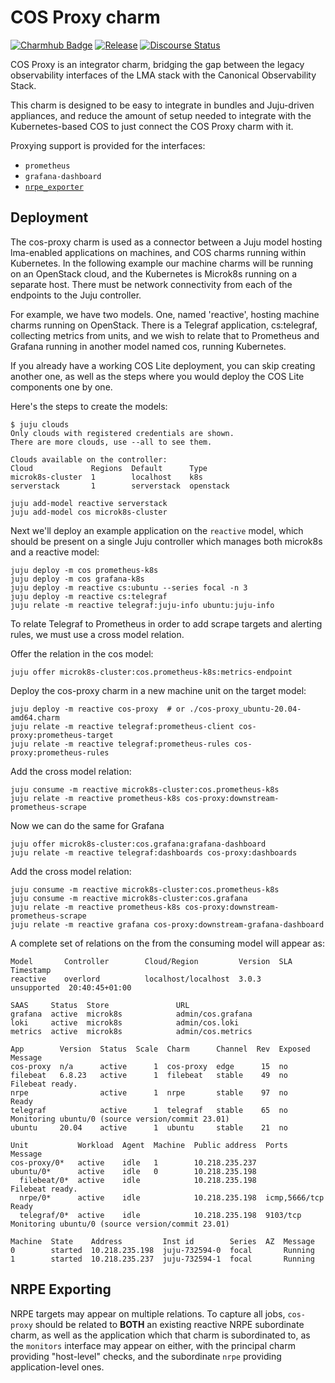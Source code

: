 # COS Proxy charm

[![Charmhub Badge](https://charmhub.io/cos-proxy/badge.svg)](https://charmhub.io/cos-proxy)
[![Release](https://github.com/canonical/cos-proxy-operator/actions/workflows/release.yaml/badge.svg)](https://github.com/canonical/cos-proxy-operator/actions/workflows/release.yaml)
[![Discourse Status](https://img.shields.io/discourse/status?server=https%3A%2F%2Fdiscourse.charmhub.io&style=flat&label=CharmHub%20Discourse)](https://discourse.charmhub.io)

COS Proxy is an integrator charm, bridging the gap between the legacy observability
interfaces of the LMA stack with the Canonical Observability Stack. 

This charm is designed to be easy to integrate in bundles and Juju-driven appliances,
and reduce the amount of setup needed to integrate with the Kubernetes-based COS to
just connect the COS Proxy charm with it.

Proxying support is provided for the interfaces:

* `prometheus`
* `grafana-dashboard`
* [`nrpe_exporter`](https://github.com/canonical/nrpe_exporter)

## Deployment

The cos-proxy charm is used as a connector between a Juju model hosting
lma-enabled applications on machines, and COS charms running within Kubernetes.
In the following example our machine charms will be running on an OpenStack
cloud, and the Kubernetes is Microk8s running on a separate host.  There must be
network connectivity from each of the endpoints to the Juju controller.

For example, we have two models.  One, named 'reactive', hosting machine charms
running on OpenStack.  There is a Telegraf application, cs:telegraf, collecting
metrics from units, and we wish to relate that to Prometheus and Grafana running
in another model named cos, running Kubernetes.

If you already have a working COS Lite deployment, you can skip creating another
one, as well as the steps where you would deploy the COS Lite components one by one.

Here's the steps to create the models:

```
$ juju clouds
Only clouds with registered credentials are shown.
There are more clouds, use --all to see them.

Clouds available on the controller:
Cloud             Regions  Default      Type
microk8s-cluster  1        localhost    k8s
serverstack       1        serverstack  openstack

juju add-model reactive serverstack
juju add-model cos microk8s-cluster
```

Next we'll deploy an example application on the `reactive` model, which should be present
on a single Juju controller which manages both microk8s and a reactive model:

```
juju deploy -m cos prometheus-k8s
juju deploy -m cos grafana-k8s
juju deploy -m reactive cs:ubuntu --series focal -n 3
juju deploy -m reactive cs:telegraf
juju relate -m reactive telegraf:juju-info ubuntu:juju-info
```

To relate Telegraf to Prometheus in order to add scrape targets and alerting
rules, we must use a cross model relation.

Offer the relation in the cos model:

```
juju offer microk8s-cluster:cos.prometheus-k8s:metrics-endpoint
```

Deploy the cos-proxy charm in a new machine unit on the target model:

```
juju deploy -m reactive cos-proxy  # or ./cos-proxy_ubuntu-20.04-amd64.charm
juju relate -m reactive telegraf:prometheus-client cos-proxy:prometheus-target
juju relate -m reactive telegraf:prometheus-rules cos-proxy:prometheus-rules
```

Add the cross model relation:

```
juju consume -m reactive microk8s-cluster:cos.prometheus-k8s
juju relate -m reactive prometheus-k8s cos-proxy:downstream-prometheus-scrape
```

Now we can do the same for Grafana

```
juju offer microk8s-cluster:cos.grafana:grafana-dashboard
juju relate -m reactive telegraf:dashboards cos-proxy:dashboards
```

Add the cross model relation:

```
juju consume -m reactive microk8s-cluster:cos.prometheus-k8s
juju consume -m reactive microk8s-cluster:cos.grafana
juju relate -m reactive prometheus-k8s cos-proxy:downstream-prometheus-scrape
juju relate -m reactive grafana cos-proxy:downstream-grafana-dashboard
```

A complete set of relations on the from the consuming model will appear as:

```
Model       Controller        Cloud/Region         Version  SLA          Timestamp
reactive    overlord          localhost/localhost  3.0.3    unsupported  20:40:45+01:00

SAAS     Status  Store               URL
grafana  active  microk8s            admin/cos.grafana
loki     active  microk8s            admin/cos.loki
metrics  active  microk8s            admin/cos.metrics

App        Version  Status  Scale  Charm      Channel  Rev  Exposed  Message
cos-proxy  n/a      active      1  cos-proxy  edge      15  no       
filebeat   6.8.23   active      1  filebeat   stable    49  no       Filebeat ready.
nrpe                active      1  nrpe       stable    97  no       Ready
telegraf            active      1  telegraf   stable    65  no       Monitoring ubuntu/0 (source version/commit 23.01)
ubuntu     20.04    active      1  ubuntu     stable    21  no       

Unit           Workload  Agent  Machine  Public address  Ports          Message
cos-proxy/0*   active    idle   1        10.218.235.237                 
ubuntu/0*      active    idle   0        10.218.235.198                 
  filebeat/0*  active    idle            10.218.235.198                 Filebeat ready.
  nrpe/0*      active    idle            10.218.235.198  icmp,5666/tcp  Ready
  telegraf/0*  active    idle            10.218.235.198  9103/tcp       Monitoring ubuntu/0 (source version/commit 23.01)

Machine  State    Address         Inst id        Series  AZ  Message
0        started  10.218.235.198  juju-732594-0  focal       Running
1        started  10.218.235.237  juju-732594-1  focal       Running
```

## NRPE Exporting
NRPE targets may appear on multiple relations. To capture all jobs, `cos-proxy` should be related to
**BOTH** an existing reactive NRPE subordinate charm, as well as the application which that charm is subordinated to,
as the `monitors` interface may appear on either, with the principal charm providing "host-level" checks, and
the subordinate `nrpe` providing application-level ones.
